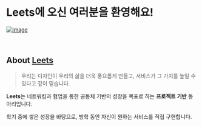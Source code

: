 # Leets에 오신 여러분을 환영해요!

[![image](https://github.com/user-attachments/assets/875bfe70-547c-4fcc-bf90-f24fe9d60c45)](https://www.leets.land/)



<br/>

## About [Leets](https://instagram.com/leets.official)
> 우리는 디자인이 우리의 삶을 더욱 풍요롭게 만들고, 서비스가 그 가치를 높일 수 있다고 깊이 믿습니다.

**Leets**는 네트워킹과 협업을 통한 공동체 기반의 성장을 목표로 하는 **프로젝트 기반** 동아리입니다.

학기 중에 쌓은 성장을 바탕으로, 방학 동안 자신이 원하는 서비스를 직접 구현합니다.​
